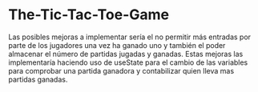 # The-Tic-Tac-Toe-Game
Las posibles mejoras a implementar sería el no permitir más entradas por parte de los jugadores una vez ha ganado uno y también el poder almacenar el número de partidas jugadas y ganadas. Estas mejoras las implementaría haciendo uso de useState para el cambio de las variables para comprobar una partida ganadora y contabilizar quien lleva mas partidas ganadas.
